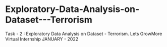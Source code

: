# Exploratory-Data-Analysis-on-Dataset---Terrorism
Task - 2 : Exploratory Data Analysis on Dataset - Terrorism. Lets GrowMore Virtual Internship JANUARY - 2022
